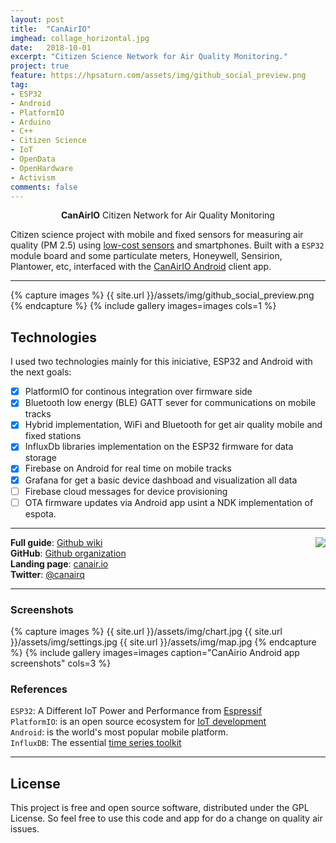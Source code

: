 ```yaml
---
layout: post
title:  "CanAirIO"
imghead: collage_horizontal.jpg
date:   2018-10-01
excerpt: "Citizen Science Network for Air Quality Monitoring."
project: true
feature: https://hpsaturn.com/assets/img/github_social_preview.png
tag:
- ESP32
- Android
- PlatformIO
- Arduino
- C++
- Citizen Science
- IoT
- OpenData
- OpenHardware
- Activism
comments: false
---
```

   
<center><b>CanAirIO</b> Citizen Network for Air Quality Monitoring</center>

Citizen science project with mobile and fixed sensors for measuring air quality (PM 2.5) using [low-cost sensors](https://github.com/kike-canaries/canairio_firmware) and smartphones. Built with a `ESP32` module board and some particulate meters, Honeywell, Sensirion, Plantower, etc, interfaced with the [CanAirIO Android](https://github.com/kike-canaries/canairio_android) client app.

---

{% capture images %}
  {{ site.url }}/assets/img/github_social_preview.png
{% endcapture %}
{% include gallery images=images cols=1 %}

## Technologies

I used two technologies mainly for this iniciative, ESP32 and Android with the next goals:

- [x]  PlatformIO for continous integration over firmware side
- [x]  Bluetooth low energy (BLE) GATT sever for communications on mobile tracks
- [x]  Hybrid implementation, WiFi and Bluetooth for get air quality mobile and fixed stations
- [x]  InfluxDb libraries implementation on the ESP32 firmware for data storage
- [x]  Firebase on Android for real time on mobile tracks
- [x]  Grafana for get a basic device dashboad and visualization all data
- [ ]  Firebase cloud messages for device provisioning
- [ ]  OTA firmware updates via Android app usint a NDK implementation of espota.

---

<a href="https://play.google.com/store/apps/details?id=hpsaturn.pollutionreporter" target="_blank"><img src="{{ site.url }}/assets/img/gplayicon.png" align="right"></a>

**Full guide**: [Github wiki](https://github.com/kike-canaries/esp32-hpma115s0/wiki/)<br/>
**GitHub**: [Github organization](https://github.com/kike-canaries) <br/>
**Landing page**: [canair.io](https://canair.io) <br/>
**Twitter**: [@canairq](https://twitter.com/canairq)

---

### Screenshots

{% capture images %}
  {{ site.url }}/assets/img/chart.jpg
  {{ site.url }}/assets/img/settings.jpg
  {{ site.url }}/assets/img/map.jpg
{% endcapture %}
{% include gallery images=images caption="CanAirio Android app screenshots" cols=3 %}


### References

`ESP32`: A Different IoT Power and Performance from [Espressif](https://www.espressif.com/en/products/hardware/esp32/overview) <br/>
`PlatformIO`: is an open source ecosystem for [IoT development](https://platformio.org/) <br/>
`Android`: is the world's most popular mobile platform. <br/>
`InfluxDB`: The essential [time series toolkit](https://www.influxdata.com/products/) <br/>

---

## License

This project is free and open source software, distributed under the GPL License. So feel free to use this code and app for do a change on quality air issues.
